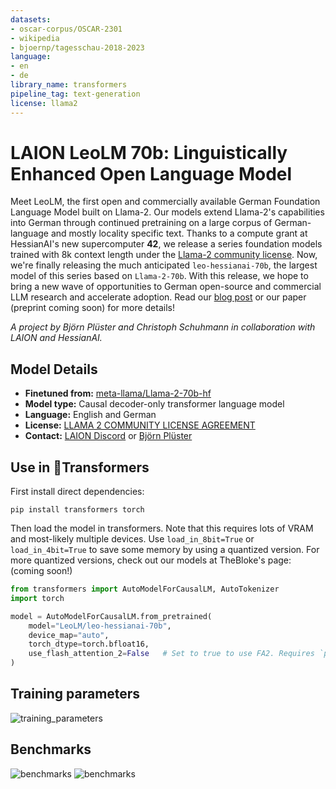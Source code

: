 ```yaml
---
datasets:
- oscar-corpus/OSCAR-2301
- wikipedia
- bjoernp/tagesschau-2018-2023
language:
- en
- de
library_name: transformers
pipeline_tag: text-generation
license: llama2
---
```

# LAION LeoLM 70b: **L**inguistically **E**nhanced **O**pen **L**anguage **M**odel
Meet LeoLM, the first open and commercially available German Foundation Language Model built on Llama-2. 
Our models extend Llama-2's capabilities into German through continued pretraining on a large corpus of German-language and mostly locality specific text.
Thanks to a compute grant at HessianAI's new supercomputer **42**, we release a series foundation models trained with 8k context length
under the [Llama-2 community license](https://huggingface.co/meta-llama/Llama-2-70b/raw/main/LICENSE.txt). Now, we're finally releasing the
much anticipated `leo-hessianai-70b`, the largest model of this series based on `Llama-2-70b`.
With this release, we hope to bring a new wave of opportunities to German open-source and commercial LLM research and accelerate adoption.
Read our [blog post](https://laion.ai/blog/leo-lm/) or our paper (preprint coming soon) for more details!

*A project by Björn Plüster and Christoph Schuhmann in collaboration with LAION and HessianAI.*


## Model Details
- **Finetuned from:** [meta-llama/Llama-2-70b-hf](https://huggingface.co/meta-llama/Llama-2-70b-hf)
- **Model type:** Causal decoder-only transformer language model
- **Language:** English and German
- **License:** [LLAMA 2 COMMUNITY LICENSE AGREEMENT](https://huggingface.co/meta-llama/Llama-2-70b/raw/main/LICENSE.txt)
- **Contact:** [LAION Discord](https://discord.com/invite/eq3cAMZtCC) or [Björn Plüster](mailto:bjoern.pl@outlook.de)


## Use in 🤗Transformers
First install direct dependencies:
```
pip install transformers torch
```

Then load the model in transformers. Note that this requires lots of VRAM and most-likely multiple devices. Use `load_in_8bit=True` or `load_in_4bit=True`
to save some memory by using a quantized version. For more quantized versions, check out our models at TheBloke's page: (coming soon!)
```python
from transformers import AutoModelForCausalLM, AutoTokenizer
import torch

model = AutoModelForCausalLM.from_pretrained(
    model="LeoLM/leo-hessianai-70b",
    device_map="auto",
    torch_dtype=torch.bfloat16,
    use_flash_attention_2=False   # Set to true to use FA2. Requires `pip install flash-attn`
)
```

## Training parameters
![training_parameters](imgs/hyperparams.png "Training Hyperparameters")


## Benchmarks
![benchmarks](imgs/benchmarks.png "Benchmark Scores")
![benchmarks](imgs/translation_scores.png "Translation Benchmark Scores")